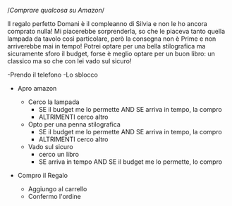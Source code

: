/*Comprare qualcosa su Amazon*/

Il regalo perfetto
Domani è il compleanno di Silvia e non le ho ancora comprato nulla! Mi piacerebbe sorprenderla, so che le piaceva tanto quella lampada da tavolo così particolare, però la consegna non è Prime e non arriverebbe mai in tempo! Potrei optare per una bella stilografica ma sicuramente sforo il budget, forse è meglio optare per un buon libro: un classico ma so che con lei vado sul sicuro!


-Prendo il telefono
  -Lo sblocco
   
- Apro amazon
  - Cerco la lampada
    - SE il budget me lo permette AND SE arriva in tempo, la compro
    - ALTRIMENTI cerco altro
  - Opto per una penna stilografica 
    - SE il budget me lo permette AND SE arriva in tempo, la compro
    - ALTRIMENTI cerco altro
  - Vado sul sicuro
    - cerco un libro
    - SE arriva in tempo AND SE il budget me lo permette, lo compro

- Compro il Regalo
    - Aggiungo al carrello
    - Confermo l'ordine